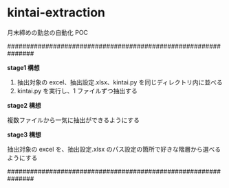 # kintai-extraction

月末締めの勤怠の自動化 POC

###############################################################

**stage1 構想**

1. 抽出対象の excel、抽出設定.xlsx、kintai.py を同じディレクトリ内に並べる
2. kintai.py を実行し、1 ファイルずつ抽出する

**stage2 構想**

複数ファイルから一気に抽出ができるようにする

**stage3 構想**

抽出対象の excel を、抽出設定.xlsx のパス設定の箇所で好きな階層から選べるようにする

###############################################################
